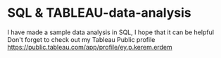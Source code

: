 # SQL & TABLEAU-data-analysis
I have made a sample data analysis in SQL, I hope that it can be helpful
Don't forget to check out my Tableau Public profile 
https://public.tableau.com/app/profile/ey.p.kerem.erdem

